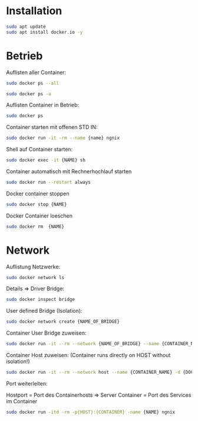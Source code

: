
# Installation

```bash
sudo apt update
sudo apt install docker.io -y
```

# Betrieb

Auflisten aller Container:
```bash
sudo docker ps --all

sudo docker ps -a
```

Auflisten Container in Betrieb:
```bash
sudo docker ps
```

Container starten mit offenen STD IN:
```bash
sudo docker run -it -rm --name {name} ngnix
```

Shell auf Container starten:
```bash
sudo docker exec -it {NAME} sh
```

Container automatisch mit Rechnerhochlauf starten
```bash
sudo docker run --restart always
```

Docker container stoppen
```bash
sudo docker stop {NAME}
```

Docker Container loeschen
```bash
sudo docker rm  {NAME}
```

# Network

Auflistung Netzwerke:
```bash
sudo docker network ls
```

Details => Driver Bridge:
```bash
sudo docker inspect bridge
```

User defined Bridge (Isolation):
```bash
sudo docker network create {NAME_OF_BRIDGE}
```

Container User Bridge zuweisen:
```bash
sudo docker run -it --rm --network {NAME_OF_BRIDGE} --name {CONTAINER_NAME} -d {DOCKER_CONTAINER}
```

Container Host zuweisen:
(Container runs directly on HOST without isolation!)
```bash
sudo docker run -it --rm --network host --name {CONTAINER_NAME} -d {DOCKER_CONATINER}
```

Port weiterleiten:

Hostport = Port des Containerhosts => Server
Container = Port des Services im Container
```bash
sudo docker run -itd -rm -p{HOST}:{CONTAINER} -name {NAME} ngnix
```

